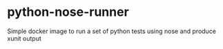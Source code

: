 # python-nose-runner
Simple docker image to run a set of python tests using nose and produce xunit output
